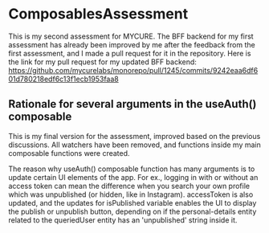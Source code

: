 # ComposablesAssessment
This is my second assessment for MYCURE. The BFF backend for my first assessment has already been improved by me after the feedback from the first assessment, and I made a pull request for it in the repository. Here is the link for my pull request for my updated BFF backend: https://github.com/mycurelabs/monorepo/pull/1245/commits/9242eaa6df601d780218edf6c13f1ecb1953faa8 


## Rationale for several arguments in the useAuth() composable
This is my final version for the assessment, improved based on the previous discussions. All watchers have been removed, and functions inside my main composable functions were created.

The reason why useAuth() composable function has many arguments is to update certain UI elements of the app. For ex., logging in with or without an access token can mean the difference when you search your own profile which was unpublished (or hidden, like in Instagram). accessToken is also updated, and the updates for isPublished variable enables the UI to display the publish or unpublish button, depending on if the personal-details entity related to the queriedUser entity has an 'unpublished' string inside it.
